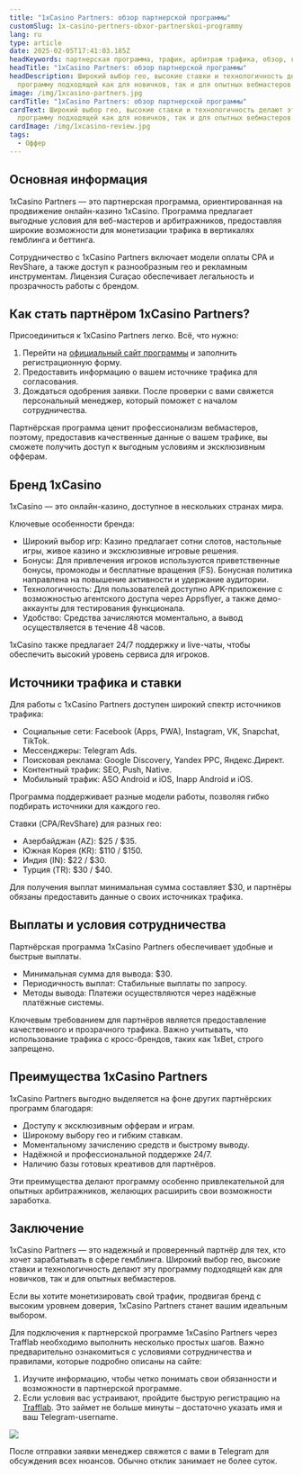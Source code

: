 ```yaml
---
title: "1xCasino Partners: обзор партнерской программы"
customSlug: 1x-casino-pertners-obxor-partnerskoi-programmy
lang: ru
type: article
date: 2025-02-05T17:41:03.185Z
headKeywords: партнерская программа, трафик, арбитраж трафика, обзор, гемблинг, беттинг
headTitle: "1xCasino Partners: обзор партнерской программы"
headDescription: Широкий выбор гео, высокие ставки и технологичность делают эту
  программу подходящей как для новичков, так и для опытных вебмастеров.
image: /img/1xcasino-partners.jpg
cardTitle: "1xCasino Partners: обзор партнерской программы"
cardText: Широкий выбор гео, высокие ставки и технологичность делают эту
  программу подходящей как для новичков, так и для опытных вебмастеров.
cardImage: /img/1xcasino-review.jpg
tags:
  - Оффер
---
```



## Основная информация

1xCasino Partners — это партнерская программа, ориентированная на продвижение онлайн-казино 1xCasino. Программа предлагает выгодные условия для веб-мастеров и арбитражников, предоставляя широкие возможности для монетизации трафика в вертикалях гемблинга и беттинга.

Сотрудничество с 1xCasino Partners включает модели оплаты CPA и RevShare, а также доступ к разнообразным гео и рекламным инструментам. Лицензия Curaçao обеспечивает легальность и прозрачность работы с брендом.



## Как стать партнёром 1xCasino Partners?

Присоединиться к 1xCasino Partners легко. Всё, что нужно:

1. Перейти на [официальный сайт программы](https://trafflab.io/ru/) и заполнить регистрационную форму.
2. Предоставить информацию о вашем источнике трафика для согласования.
3. Дождаться одобрения заявки. После проверки с вами свяжется персональный менеджер, который поможет с началом сотрудничества.

Партнёрская программа ценит профессионализм вебмастеров, поэтому, предоставив качественные данные о вашем трафике, вы сможете получить доступ к выгодным условиям и эксклюзивным офферам.



## Бренд 1xCasino

1xCasino — это онлайн-казино, доступное в нескольких странах мира.

Ключевые особенности бренда:

* Широкий выбор игр: Казино предлагает сотни слотов, настольные игры, живое казино и эксклюзивные игровые решения.
* Бонусы: Для привлечения игроков используются приветственные бонусы, промокоды и бесплатные вращения (FS). Бонусная политика направлена на повышение активности и удержание аудитории.
* Технологичность: Для пользователей доступно APK-приложение с возможностью агентского доступа через Appsflyer, а также демо-аккаунты для тестирования функционала.
* Удобство: Средства зачисляются моментально, а вывод осуществляется в течение 48 часов.

1xCasino также предлагает 24/7 поддержку и live-чаты, чтобы обеспечить высокий уровень сервиса для игроков.



## Источники трафика и ставки

Для работы с 1xCasino Partners доступен широкий спектр источников трафика:

* Социальные сети: Facebook (Apps, PWA), Instagram, VK, Snapchat, TikTok.
* Мессенджеры: Telegram Ads.
* Поисковая реклама: Google Discovery, Yandex PPC, Яндекс.Директ.
* Контентный трафик: SEO, Push, Native.
* Мобильный трафик: ASO Android и iOS, Inapp Android и iOS.

Программа поддерживает разные модели работы, позволяя гибко подбирать источники для каждого гео.

Ставки (CPA/RevShare) для разных гео:

* Азербайджан (AZ): $25 / $35.
* Южная Корея (KR): $110 / $150.
* Индия (IN): $22 / $30.
* Турция (TR): $30 / $40.

Для получения выплат минимальная сумма составляет $30, и партнёры обязаны предоставить данные о своих источниках трафика.



## Выплаты и условия сотрудничества

Партнёрская программа 1xCasino Partners обеспечивает удобные и быстрые выплаты.

* Минимальная сумма для вывода: $30.
* Периодичность выплат: Стабильные выплаты по запросу.
* Методы вывода: Платежи осуществляются через надёжные платёжные системы.

Ключевым требованием для партнёров является предоставление качественного и прозрачного трафика. Важно учитывать, что использование трафика с кросс-брендов, таких как 1xBet, строго запрещено.



## Преимущества 1xCasino Partners

1xCasino Partners выгодно выделяется на фоне других партнёрских программ благодаря:

* Доступу к эксклюзивным офферам и играм.
* Широкому выбору гео и гибким ставкам.
* Моментальному зачислению средств и быстрому выводу.
* Надёжной и профессиональной поддержке 24/7.
* Наличию базы готовых креативов для партнёров.

Эти преимущества делают программу особенно привлекательной для опытных арбитражников, желающих расширить свои возможности заработка.



## Заключение

1xCasino Partners — это надежный и проверенный партнёр для тех, кто хочет зарабатывать в сфере гемблинга. Широкий выбор гео, высокие ставки и технологичность делают эту программу подходящей как для новичков, так и для опытных вебмастеров.

Если вы хотите монетизировать свой трафик, продвигая бренд с высоким уровнем доверия, 1xCasino Partners станет вашим идеальным выбором.



Для подключения к партнерской программе 1xCasino Partners через Trafflab необходимо выполнить несколько простых шагов. Важно предварительно ознакомиться с условиями сотрудничества и правилами, которые подробно описаны на сайте:

1. Изучите информацию, чтобы четко понимать свои обязанности и возможности в партнерской программе.
2. Если условия вас устраивают, пройдите быструю регистрацию на [Trafflab](https://trafflab.io/ru). Это займет не больше минуты – достаточно указать имя и ваш Telegram-username.

![](https://lh7-rt.googleusercontent.com/docsz/AD_4nXcDIsYkuRBVMnWJAdcSVLdsdBJ-RgMLenSmjz15NNxRZ50AxHwUXy4YGSXuWj_yEYKKUfO9cRY7K396WS70eV4ZlzR0JGZgci_rZOQhBr1XSi0KJUZamZUvY7XRalbKFG4?key=KqMQI2hhvB48_D8ooe4xbAj-)

После отправки заявки менеджер свяжется с вами в Telegram для обсуждения всех нюансов. Обычно отклик занимает не более суток.